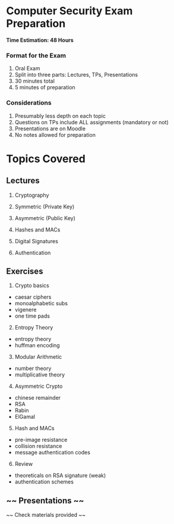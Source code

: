 # Computer Security Exam Preparation

<b> Time Estimation: 48 Hours </b>

### Format for the Exam
1. Oral Exam
2. Split into three parts: Lectures, TPs, Presentations
3. 30 minutes total
4. 5 minutes of preparation

### Considerations
1. Presumably less depth on each topic
2. Questions on TPs include ALL assignments (mandatory or not)
3. Presentations are on Moodle
4. No notes allowed for preparation

# Topics Covered

## Lectures

1. Cryptography

2. Symmetric (Private Key)

3. Asymmetric (Public Key)

4. Hashes and MACs

5. Digital Signatures

6. Authentication

## Exercises

1. Crypto basics
- caesar ciphers
- monoalphabetic subs
- vigenere
- one time pads

2. Entropy Theory
- entropy theory
- huffman encoding

3. Modular Arithmetic
- number theory
- multiplicative theory

4. Asymmetric Crypto
- chinese remainder
- RSA
- Rabin
- ElGamal

5. Hash and MACs
- pre-image resistance
- collision resistance
- message authentication codes

6. Review
- theoreticals on RSA signature (weak)
- authentication schemes


## ~~ Presentations ~~
~~ Check materials provided ~~
